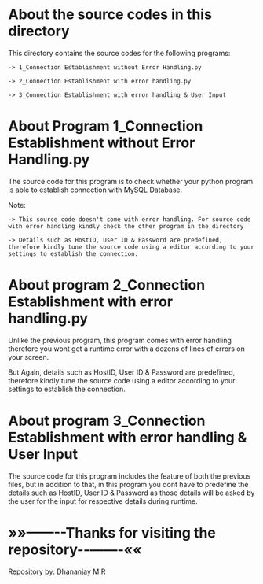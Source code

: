 # About the source codes in this directory

This directory contains the source codes for the following programs: 

    -> 1_Connection Establishment without Error Handling.py

    -> 2_Connection Establishment with error handling.py

    -> 3_Connection Establishment with error handling & User Input

# About Program 1_Connection Establishment without Error Handling.py

The source code for this program is to check whether your python program is able to establish connection with MySQL Database.

Note: 

    -> This source code doesn't come with error handling. For source code with error handling kindly check the other program in the directory

    -> Details such as HostID, User ID & Password are predefined, therefore kindly tune the source code using a editor according to your settings to establish the connection.

# About program 2_Connection Establishment with error handling.py

Unlike the previous program, this program comes with error handling therefore you wont get a runtime error with a dozens of lines of errors on your screen. 

But Again, details such as HostID, User ID & Password are predefined, therefore kindly tune the source code using a editor according to your settings to establish the connection.

# About program 3_Connection Establishment with error handling & User Input

The source code for this program includes the feature of both the previous files, but in addition to that, in this program you dont have to predefine the details such as HostID, User ID & Password as those details will be asked by the user for the input for respective details during runtime.

# »»——--Thanks for visiting the repository--——-««
Repository by: Dhananjay M.R
